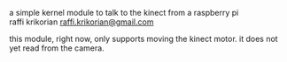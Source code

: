a simple kernel module to talk to the kinect from a raspberry pi  
raffi krikorian <raffi.krikorian@gmail.com>

this module, right now, only supports moving the kinect motor. it does
not yet read from the camera.
